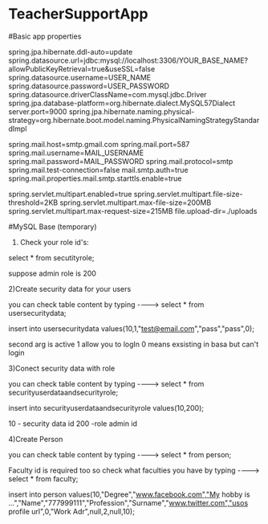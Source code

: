 # TeacherSupportApp

#Basic app properties

spring.jpa.hibernate.ddl-auto=update
spring.datasource.url=jdbc:mysql://localhost:3306/YOUR_BASE_NAME?allowPublicKeyRetrieval=true&useSSL=false
spring.datasource.username=USER_NAME
spring.datasource.password=USER_PASSWORD
spring.datasource.driverClassName=com.mysql.jdbc.Driver
spring.jpa.database-platform=org.hibernate.dialect.MySQL57Dialect
server.port=9000
spring.jpa.hibernate.naming.physical-strategy=org.hibernate.boot.model.naming.PhysicalNamingStrategyStandardImpl

spring.mail.host=smtp.gmail.com 
spring.mail.port=587 
spring.mail.username=MAIL_USERNAME 
spring.mail.password=MAIL_PASSWORD
spring.mail.protocol=smtp 
spring.mail.test-connection=false
mail.smtp.auth=true
spring.mail.properties.mail.smtp.starttls.enable=true

spring.servlet.multipart.enabled=true
spring.servlet.multipart.file-size-threshold=2KB
spring.servlet.multipart.max-file-size=200MB
spring.servlet.multipart.max-request-size=215MB
file.upload-dir=./uploads

#MySQL Base (temporary)

1) Check your role id's:

select * from secutityrole;

suppose admin role is 200

2)Create security data for your users 

you can check table content by typing ---->  select * from usersecuritydata;

insert into usersecuritydata values(10,1,"test@email.com","pass","pass",0);

second arg is active 1 allow you to logIn 0 means exsisting in basa but can't login

3)Conect security data with role 

you can check table content by typing ----> select * from securityuserdataandsecurityrole;

insert into securityuserdataandsecurityrole values(10,200);

10 - security data id 
200 -role admin id 

4)Create Person

you can check table content by typing ----> select * from person;

Faculty id is required too so check what faculties you have by typing ----> select * from faculty;

insert into person values(10,"Degree","www.facebook.com","My hobby is ...","Name","777999111","Profession","Surname","www.twitter.com","usos profile url",0,"Work Adr",null,2,null,10);








